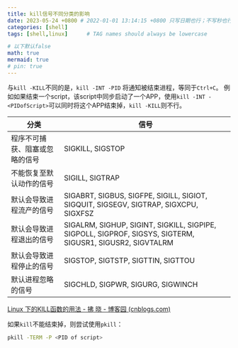 ```yaml
---
title: kill信号不同分类的影响
date: 2023-05-24 +0800 # 2022-01-01 13:14:15 +0800 只写日期也行；不写秒也行；这样也行 2022-03-09T00:55:42+08:00
categories: [shell]
tags: [shell,linux]      # TAG names should always be lowercase

# 以下默认false
math: true
mermaid: true
# pin: true
---
```


与`kill -KILL`不同的是，`kill -INT -PID` 将通知被结束进程，等同于`Ctrl+C`。
例如如果结束一个script，该script中同步启动了一个APP，使用`kill -INT -<PIDofScript>`可以同时将这个APP结束掉，`kill -KILL`则不行。

|               分类           |                信号                                             |
|------------------------------|-----------------------------------------------------------------|
| 程序不可捕获、阻塞或忽略的信号| SIGKILL, SIGSTOP |
| 不能恢复至默认动作的信号      | SIGILL, SIGTRAP  |
| 默认会导致进程流产的信号      | SIGABRT, SIGBUS, SIGFPE, SIGILL, SIGIOT, SIGQUIT, SIGSEGV, SIGTRAP, SIGXCPU, SIGXFSZ |
| 默认会导致进程退出的信号      | SIGALRM, SIGHUP, SIGINT, SIGKILL, SIGPIPE, SIGPOLL, SIGPROF, SIGSYS, SIGTERM, SIGUSR1, SIGUSR2, SIGVTALRM |
| 默认会导致进程停止的信号      | SIGSTOP, SIGTSTP, SIGTTIN, SIGTTOU |
| 默认进程忽略的信号            | SIGCHLD, SIGPWR, SIGURG, SIGWINCH  |

[Linux 下的KILL函数的用法 - 拂 晓 - 博客园 (cnblogs.com)](https://www.cnblogs.com/leeming0222/articles/3994125.html)

如果`kill`不能结束掉，则尝试使用`pkill`：

```bash
pkill -TERM -P <PID of script>
```
